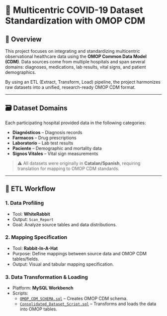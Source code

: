 # 🧬 Multicentric COVID-19 Dataset Standardization with OMOP CDM

## 📖 Overview

This project focuses on integrating and standardizing multicentric observational healthcare data using the **OMOP Common Data Model (CDM)**. Data sources come from multiple hospitals and span several domains: diagnoses, medications, lab results, vital signs, and patient demographics.

By using an ETL (Extract, Transform, Load) pipeline, the project harmonizes raw datasets into a unified, research-ready OMOP CDM format.

---

## 🗃️ Dataset Domains

Each participating hospital provided data in the following categories:

- **Diagnósticos** – Diagnosis records  
- **Farmacos** – Drug prescriptions  
- **Laboratorio** – Lab test results  
- **Paciente** – Demographic and mortality data  
- **Signos Vitales** – Vital sign measurements  

> ⚠️ All datasets were originally in **Catalan/Spanish**, requiring translation for mapping to OMOP CDM standards.

---

## 🔁 ETL Workflow

### 1. Data Profiling  
- Tool: **WhiteRabbit**  
- Output: `Scan_Report`  
- Goal: Analyze source tables and data distributions.

### 2. Mapping Specification  
- Tool: **Rabbit-In-A-Hat**  
- Purpose: Define mappings between source data and OMOP CDM tables/fields.  
- Output: Visual and tabular mapping specification.

### 3. Data Transformation & Loading  
- Platform: **MySQL Workbench**  
- Scripts:
  - [`OMOP_CDM_SCHEMA.sql`](OMOP_CDM_SCHEMA.sql) – Creates OMOP CDM schema.
  - [`Consolidated_Dataset_Script.sql`](Consolidated_Dataset_Script.sql) – Transforms and loads the data into OMOP tables.
